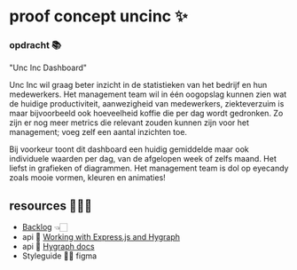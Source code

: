 # proof concept uncinc ✨

### opdracht 📚
"Unc Inc Dashboard"

Unc Inc wil graag beter inzicht in de statistieken van het bedrijf en hun medewerkers. Het management team wil in één oogopslag kunnen zien wat de huidige productiviteit, aanwezigheid van medewerkers, ziekteverzuim is maar bijvoorbeeld ook hoeveelheid koffie die per dag wordt gedronken.
Zo zijn er nog meer metrics die relevant zouden kunnen zijn voor het management; voeg zelf een aantal inzichten toe.

Bij voorkeur toont dit dashboard een huidig gemiddelde maar ook individuele waarden per dag, van de afgelopen week of zelfs maand. Het liefst in grafieken of diagrammen.
Het management team is dol op eyecandy zoals mooie vormen, kleuren en animaties!

## resources 👩🏻‍💻
- [Backlog](https://github.com/users/YoussraElmortai/projects/10) 👈🏻
- api 🤔 [Working with Express.js and Hygraph](https://hygraph.com/blog/working-with-expressjs-and-hygraph)
- api 📝 [Hygraph docs](https://hygraph.com/docs)
- Styleguide 💅🏻 figma
